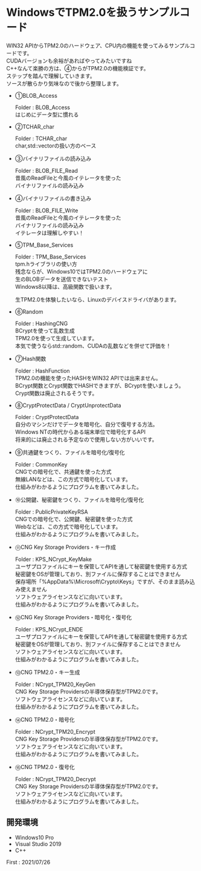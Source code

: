 # WindowsでTPM2.0を扱うサンプルコード
WIN32 APIからTPM2.0のハードウェア、CPU内の機能を使ってみるサンプルコードです。<br>
CUDAバージョンも余裕があればやってみたいですね<br>
C++なんて楽勝の方は、④からがTPM2.0の機能検証です。<br>
ステップを踏んで理解していきます。<br>
ソースが散らかり気味なので後から整理します。<br>

 * ①BLOB_Access<p>
  Folder : BLOB_Access<br>
  はじめにデータ型に慣れる<p>
  
 * ②TCHAR_char<p>
  Folder : TCHAR_char<br>
  char,std::vector<BYTE>の扱い方のベース<p>
  
 * ③バイナリファイルの読み込み<p>
  Folder : BLOB_FILE_Read<br>
  昔風のReadFileと今風のイテレータを使った<br>
  バイナリファイルの読み込み<p>

 * ④バイナリファイルの書き込み<p>
  Folder : BLOB_FILE_Write<br>
  昔風のReadFileと今風のイテレータを使った<br>
  バイナリファイルの読み込み<br>
  イテレータは理解しやすい！<p>
    
 * ⑤TPM_Base_Services<p>
  Folder : TPM_Base_Services<br>
  tpm.hライブラリの使い方<br>
  残念ならが、Windows10ではTPM2.0のハードウェアに<br>
  生のBLOBデータを送信できないテスト<br>
  Windows8以降は、高級関数で扱います。<p>
  生TPM2.0を体験したいなら、Linuxのデバイスドライバがあります。<p>

 * ⑥Random<p>
  Folder : HashingCNG<br>
  BCryptを使って乱数生成<br>
  TPM2.0を使って生成しています。<br>
  本気で使うならstd::random、CUDAの乱数などを併せて評価を！<p>
 
 * ⑦Hash関数<p>
  Folder : HashFunction<br>
  TPM2.0の機能を使ったHASHをWIN32 APIでは出来ません。<BR>
  BCrypt関数とCrypt関数でHASHできますが、BCryptを使いましょう。<br>
  Crypt関数は廃止されるそうです。<p>

 * ⑧CryptProtectData / CryptUnprotectData<p>
  Folder : CryptProtectData<br>
  自分のマシンだけでデータを暗号化、自分で復号する方法。<br>
  Windows NTの時代からある端末単位で暗号化するAPI<br> 
  将来的には廃止される予定なので使用しない方がいいです。<p>

 * ⑨共通鍵をつくり、ファイルを暗号化/復号化<p>
  Folder : CommonKey<br>
  CNGでの暗号化で、共通鍵を使った方式<br>
  無線LANなどは、この方式で暗号化しています。<br>
  仕組みがわかるようにプログラムを書いてみました。<p>

 * ⑩公開鍵、秘密鍵をつくり、ファイルを暗号化/復号化<p>
  Folder : PublicPrivateKeyRSA<br>
  CNGでの暗号化で、公開鍵、秘密鍵を使った方式<br>
  Webなどは、この方式で暗号化しています。<br>
  仕組みがわかるようにプログラムを書いてみました。<p>
    
 * ⑪CNG Key Storage Providers・キー作成<p>
  Folder : KPS_NCrypt_KeyMake<br>
  ユーザプロファイルにキーを保管してAPIを通して秘密鍵を使用する方式<br>
  秘密鍵をOSが管理しており、別ファイルに保存することはできません<br>
  保存場所「%AppData%\Microsoft\Crypto\Keys」ですが、そのまま読み込み使えません<br>
  ソフトウェアライセンスなどに向いています。<br>
  仕組みがわかるようにプログラムを書いてみました。<p>
    
 * ⑫CNG Key Storage Providers・暗号化・復号化<p>
  Folder : KPS_NCrypt_ENDE<br>
  ユーザプロファイルにキーを保管してAPIを通して秘密鍵を使用する方式<br>
  秘密鍵をOSが管理しており、別ファイルに保存することはできません<br>
  ソフトウェアライセンスなどに向いています。<br>
  仕組みがわかるようにプログラムを書いてみました。<p>

 * ⑬CNG TPM2.0・キー生成<p>
  Folder : NCrypt_TPM20_KeyGen<br>
  CNG Key Storage Providersの半導体保存型がTPM2.0です。<br>
  ソフトウェアライセンスなどに向いています。<br>
  仕組みがわかるようにプログラムを書いてみました。<p>

 * ⑭CNG TPM2.0・暗号化<p>
  Folder : NCrypt_TPM20_Encrypt<br>
  CNG Key Storage Providersの半導体保存型がTPM2.0です。<br>
  ソフトウェアライセンスなどに向いています。<br>
  仕組みがわかるようにプログラムを書いてみました。<p>

 * ⑮CNG TPM2.0・復号化<p>
  Folder : NCrypt_TPM20_Decrypt<br>
  CNG Key Storage Providersの半導体保存型がTPM2.0です。<br>
  ソフトウェアライセンスなどに向いています。<br>
  仕組みがわかるようにプログラムを書いてみました。<p>

<H2>開発環境</H2>

 * Windows10 Pro
 * Visual Studio 2019
 * C++

First : 2021/07/26
